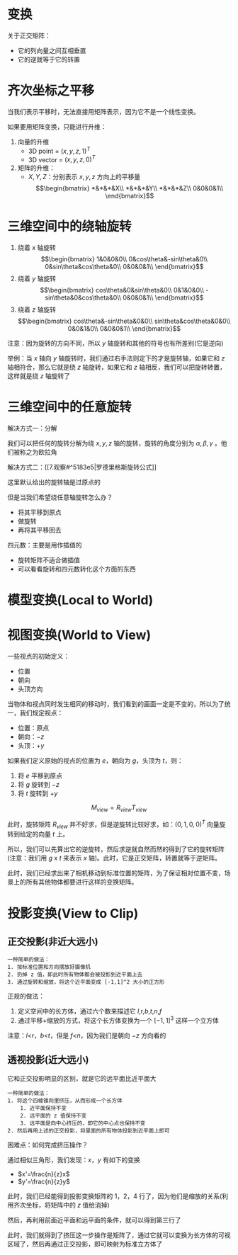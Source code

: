 # 变换

关于正交矩阵：
- 它的列向量之间互相垂直
- 它的逆就等于它的转置

# 齐次坐标之平移

当我们表示平移时，无法直接用矩阵表示，因为它不是一个线性变换。

如果要用矩阵变换，只能进行升维：
1. 向量的升维
	- 3D point = $(x,y,z,1)^T$
	- 3D vector = $(x,y,z,0)^T$
2. 矩阵的升维：
	- $X,Y,Z$：分别表示 $x,y,z$ 方向上的平移量
	$$\begin{bmatrix}
	*&*&*&X\\
	*&*&*&Y\\
	*&*&*&Z\\
	0&0&0&1\\
	\end{bmatrix}$$

# 三维空间中的绕轴旋转

1. 绕着 $x$ 轴旋转
$$\begin{bmatrix}
1&0&0&0\\
0&cos\theta&-sin\theta&0\\
0&sin\theta&cos\theta&0\\
0&0&0&1\\
\end{bmatrix}$$
3. 绕着 $y$ 轴旋转
$$\begin{bmatrix}
cos\theta&0&sin\theta&0\\
0&1&0&0\\
-sin\theta&0&cos\theta&0\\
0&0&0&1\\
\end{bmatrix}$$
5. 绕着 $z$ 轴旋转
$$\begin{bmatrix}
cos\theta&-sin\theta&0&0\\
sin\theta&cos\theta&0&0\\
0&0&1&0\\
0&0&0&1\\
\end{bmatrix}$$

注意：因为旋转的方向不同，所以 $y$ 轴旋转和其他的符号也有所差别(它是逆向)

举例：当 $x$ 轴向 $y$ 轴旋转时，我们通过右手法则定下的才是旋转轴，如果它和 $z$ 轴相符合，那么它就是绕 $z$ 轴旋转，如果它和 $z$ 轴相反，我们可以把旋转转置，这样就是绕 $z$ 轴旋转了

# 三维空间中的任意旋转

解决方式一：分解

我们可以把任何的旋转分解为绕 $x,y,z$ 轴的旋转，旋转的角度分别为 $\alpha,\beta,\gamma$ 。他们被称之为欧拉角

解决方式二：[[7.观察#^5183e5|罗德里格斯旋转公式]]

这里默认给出的旋转轴是过原点的

但是当我们希望绕任意轴旋转怎么办？
- 将其平移到原点
- 做旋转
- 再将其平移回去

四元数：主要是用作插值的
- 旋转矩阵不适合做插值
- 可以看看旋转和四元数转化这个方面的东西

# 模型变换(Local to World)

# 视图变换(World to View)

一些视点的初始定义：
- 位置
- 朝向
- 头顶方向

当物体和视点同时发生相同的移动时，我们看到的画面一定是不变的，所以为了统一，我们规定视点：
- 位置：原点
- 朝向：$-z$
- 头顶：$+y$

如果我们定义原始的视点的位置为 $e$，朝向为 $g$，头顶为 $t$，则：
1. 将 $e$ 平移到原点
2. 将 $g$ 旋转到 $-z$
3. 将 $t$ 旋转到 $+y$

$$M_{view}=R_{view}T_{view}$$

此时，旋转矩阵 $R_{view}$ 并不好求，但是逆旋转比较好求，如：$(0,1,0,0)^T$ 向量旋转到给定的向量 $t$ 上。

所以，我们可以先算出它的逆旋转，然后求逆就自然而然的得到了它的旋转矩阵(注意：我们用 $g$ x $t$ 来表示 $x$ 轴)。此时，它是正交矩阵，转置就等于逆矩阵。

此时，我们已经求出来了相机移动到标准位置的矩阵，为了保证相对位置不变，场景上的所有其他物体都要进行这样的变换矩阵。

# 投影变换(View to Clip)

## 正交投影(非近大远小)

	一种简单的做法：
	1. 按标准位置和方向摆放好摄像机
	2. 扔掉 z 值，即此时所有物体都会被投影到近平面上去
	3. 通过旋转和缩放，将这个近平面变成 [-1,1]^2 大小的正方形

正规的做法：
1. 定义空间中的长方体，通过六个数来描述它 $l$$,$r$,$$b$,$t$,$n$,$f$
2. 通过平移+缩放的方式，将这个长方体变换为一个 $[-1,1]^3$ 这样一个立方体

注意：$l$<$r$，$b$<$t$，但是 $f$<$n$，因为我们是朝向 $-z$ 方向看的

## 透视投影(近大远小)

它和正交投影明显的区别，就是它的远平面比近平面大

	一种简单的做法：
	1. 将这个四棱锥向里挤压，从而形成一个长方体
		1. 近平面保持不变
		2. 远平面的 z 值保持不变
		3. 远平面是向中心挤压的，即它的中心点也保持不变
	2. 然后再用上述的正交投影，将里面的所有物体投影到近平面上即可

困难点：如何完成挤压操作？

通过相似三角形，我们发现：$x$，$y$ 有如下的变换
- $x'=\frac{n}{z}x$
- $y'=\frac{n}{z}y$

此时，我们已经能得到投影变换矩阵的 1，2，4 行了，因为他们是缩放的关系(利用齐次坐标，将矩阵中的 $z$ 值给消掉)

然后，再利用前面近平面和远平面的条件，就可以得到第三行了

此时，我们就得到了挤压这一步操作是矩阵了，通过它就可以变换为长方体的可视区域了，然后再通过正交投影，即可映射为标准立方体了
